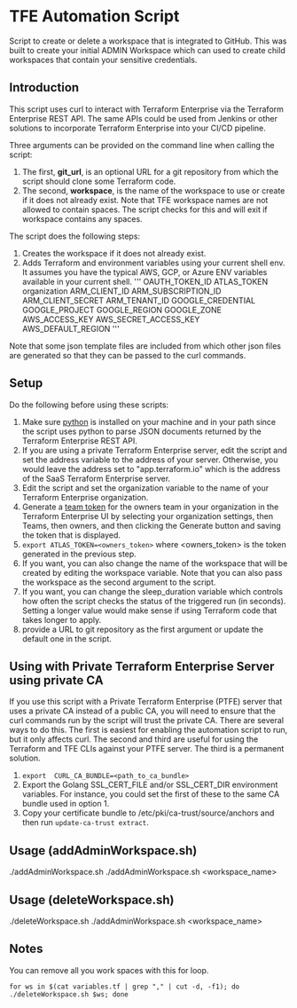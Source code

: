 # TFE Automation Script
Script to create or delete a workspace that is integrated to GitHub.  This was built to create your initial ADMIN Workspace which can used to create child workspaces that contain your sensitive credentials.

## Introduction
This script uses curl to interact with Terraform Enterprise via the Terraform Enterprise REST API. The same APIs could be used from Jenkins or other solutions to incorporate Terraform Enterprise into your CI/CD pipeline.

Three arguments can be provided on the command line when calling the script:
1. The first, **git_url**, is an optional URL for a git repository from which the script should clone some Terraform code.
1. The second, **workspace**, is the name of the workspace to use or create if it does not already exist. Note that TFE workspace names are not allowed to contain spaces. The script checks for this and will exit if workspace contains any spaces.


The script does the following steps:
1. Creates the workspace if it does not already exist.
1. Adds Terraform and environment variables using your current shell env.  It assumes you have the typical AWS, GCP, or Azure ENV variables available in your current shell.
'''
OAUTH_TOKEN_ID <setup github oauth and use id here>
ATLAS_TOKEN <Enterprise TF Token>
organization <your github org>
ARM_CLIENT_ID
ARM_SUBSCRIPTION_ID
ARM_CLIENT_SECRET
ARM_TENANT_ID
GOOGLE_CREDENTIAL
GOOGLE_PROJECT
GOOGLE_REGION
GOOGLE_ZONE
AWS_ACCESS_KEY
AWS_SECRET_ACCESS_KEY
AWS_DEFAULT_REGION
'''

Note that some json template files are included from which other json files are generated so that they can be passed to the curl commands.

## Setup
Do the following before using these scripts:

1. Make sure [python](https://www.python.org/downloads/) is installed on your machine and in your path since the script uses python to parse JSON documents returned by the Terraform Enterprise REST API.
1. If you are using a private Terraform Enterprise server, edit the script and set the address variable to the address of your server. Otherwise, you would leave the address set to "app.terraform.io" which is the address of the SaaS Terraform Enterprise server.
1. Edit the script and set the organization variable to the name of your Terraform Enterprise organization.
1. Generate a [team token](https://www.terraform.io/docs/enterprise/users-teams-organizations/service-accounts.html#team-service-accounts) for the owners team in your organization in the Terraform Enterprise UI by selecting your organization settings, then Teams, then owners, and then clicking the Generate button and saving the token that is displayed.
1. `export ATLAS_TOKEN=<owners_token>` where \<owners_token\> is the token generated in the previous step.
1. If you want, you can also change the name of the workspace that will be created by editing the workspace variable. Note that you can also pass the workspace as the second argument to the script.
1. If you want, you can change the sleep_duration variable which controls how often the script checks the status of the triggered run (in seconds). Setting a longer value would make sense if using Terraform code that takes longer to apply.
1. provide a URL to git repository as the first argument or update the default one in the script.

## Using with Private Terraform Enterprise Server using private CA
If you use this script with a Private Terraform Enterprise (PTFE) server that uses a private CA instead of a public CA, you will need to ensure that the curl commands run by the script will trust the private CA.  There are several ways to do this.  The first is easiest for enabling the automation script to run, but it only affects curl. The second and third are useful for using the Terraform and TFE CLIs against your PTFE server. The third is a permanent solution.
1. `export  CURL_CA_BUNDLE=<path_to_ca_bundle>`
1. Export the Golang SSL_CERT_FILE and/or SSL_CERT_DIR environment variables. For instance, you could set the first of these to the same CA bundle used in option 1.
1. Copy your certificate bundle to /etc/pki/ca-trust/source/anchors and then run `update-ca-trust extract`.

## Usage (addAdminWorkspace.sh)
./addAdminWorkspace.sh
./addAdminWorkspace.sh <gitURL> <workspace_name>

## Usage (deleteWorkspace.sh)
./deleteWorkspace.sh
./addAdminWorkspace.sh <workspace_name>

## Notes
You can remove all you work spaces with this for loop.
```
for ws in $(cat variables.tf | grep "," | cut -d, -f1); do ./deleteWorkspace.sh $ws; done
```
